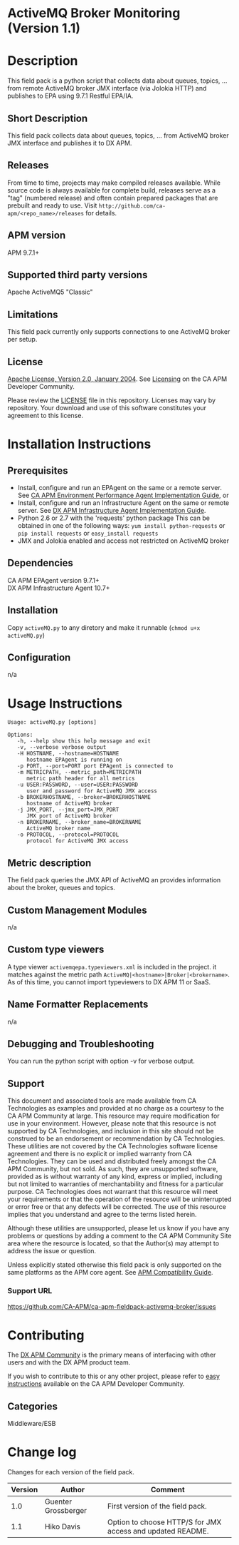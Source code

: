 # ActiveMQ Broker Monitoring (Version 1.1)


# Description
This field pack is a python script that collects data about queues, topics, ... from remote ActiveMQ broker JMX interface (via Jolokia HTTP) and publishes to EPA using 9.7.1 Restful EPA/IA.

## Short Description
This field pack collects data about queues, topics, ... from ActiveMQ broker JMX interface and publishes it to DX APM.

## Releases
From time to time, projects may make compiled releases available.  While source code is always available for complete build, releases serve as a "tag" (numbered release) and often contain prepared packages that are prebuilt and ready to use.  Visit `http://github.com/ca-apm/<repo_name>/releases` for details.

## APM version
APM 9.7.1+

## Supported third party versions
Apache ActiveMQ5 "Classic"

## Limitations
This field pack currently only supports connections to one ActiveMQ broker per setup.

## License
[Apache License, Version 2.0, January 2004](http://www.apache.org/licenses/). See [Licensing](https://communities.ca.com/docs/DOC-231150910#license) on the CA APM Developer Community.

Please review the [LICENSE](LICENSE) file in this repository.  Licenses may vary by repository.  Your download and use of this software constitutes your agreement to this license.


# Installation Instructions

## Prerequisites
* Install, configure and run an EPAgent on the same or a remote server. See [CA APM Environment Performance Agent Implementation Guide](https://wiki.ca.com/display/APMDEVOPS97/CA+APM+Environment+Performance+Agent+Implementation+Guide), or
* Install, configure and run an Infrastructure Agent on the same or remote server. See [DX APM Infrastructure Agent Implementation Guide](http://techdocs.broadcom.com/content/broadcom/techdocs/us/en/ca-enterprise-software/it-operations-management/application-performance-management/10-7/implementing-agents/infrastructure-agent.html).
* Python 2.6 or 2.7 with the 'requests' python package This can be obtained in one of the following ways: `yum install python-requests` or `pip install requests` or `easy_install requests`
* JMX and Jolokia enabled and access not restricted on ActiveMQ broker

## Dependencies
CA APM EPAgent version 9.7.1+  
DX APM Infrastructure Agent 10.7+

## Installation
Copy `activeMQ.py` to any diretory and make it runnable (`chmod u+x activeMQ.py`)

## Configuration
n/a

# Usage Instructions
```
Usage: activeMQ.py [options]

Options:
   -h, --help show this help message and exit
   -v, --verbose verbose output
   -H HOSTNAME, --hostname=HOSTNAME
      hostname EPAgent is running on
   -p PORT, --port=PORT port EPAgent is connected to
   -m METRICPATH, --metric_path=METRICPATH
      metric path header for all metrics
   -u USER:PASSWORD, --user=USER:PASSWORD
      user and password for ActiveMQ JMX access
   -b BROKERHOSTNAME, --broker=BROKERHOSTNAME
      hostname of ActiveMQ broker
   -j JMX_PORT, --jmx_port=JMX_PORT
      JMX port of ActiveMQ broker
   -n BROKERNAME, --broker_name=BROKERNAME
      ActiveMQ broker name
   -o PROTOCOL, --protocol=PROTOCOL
      protocol for ActiveMQ JMX access
```

## Metric description
The field pack queries the JMX API of ActiveMQ an provides information about the broker, queues and topics.

## Custom Management Modules
n/a

## Custom type viewers
A type viewer `activemqepa.typeviewers.xml` is included in the project. it matches against the metric path `ActiveMQ|<hostname>|Broker|<brokername>`.
As of this time, you cannot import typeviewers to DX APM 11 or SaaS.

## Name Formatter Replacements
n/a

## Debugging and Troubleshooting
You can run the python script with option -v for verbose output.

## Support
This document and associated tools are made available from CA Technologies as examples and provided at no charge as a courtesy to the CA APM Community at large. This resource may require modification for use in your environment. However, please note that this resource is not supported by CA Technologies, and inclusion in this site should not be construed to be an endorsement or recommendation by CA Technologies. These utilities are not covered by the CA Technologies software license agreement and there is no explicit or implied warranty from CA Technologies. They can be used and distributed freely amongst the CA APM Community, but not sold. As such, they are unsupported software, provided as is without warranty of any kind, express or implied, including but not limited to warranties of merchantability and fitness for a particular purpose. CA Technologies does not warrant that this resource will meet your requirements or that the operation of the resource will be uninterrupted or error free or that any defects will be corrected. The use of this resource implies that you understand and agree to the terms listed herein.

Although these utilities are unsupported, please let us know if you have any problems or questions by adding a comment to the CA APM Community Site area where the resource is located, so that the Author(s) may attempt to address the issue or question.

Unless explicitly stated otherwise this field pack is only supported on the same platforms as the APM core agent. See [APM Compatibility Guide](http://www.ca.com/us/support/ca-support-online/product-content/status/compatibility-matrix/application-performance-management-compatibility-guide.aspx).

### Support URL
https://github.com/CA-APM/ca-apm-fieldpack-activemq-broker/issues


# Contributing
The [DX APM Community](https://community.broadcom.com/enterprisesoftware/communities/communityhomeblogs?CommunityKey=be08e336-5d32-4176-96fe-a778ffe72115) is the primary means of interfacing with other users and with the DX APM product team.

If you wish to contribute to this or any other project, please refer to [easy instructions](http://ca-apm.github.io/contribute.html) available on the CA APM Developer Community.

## Categories

Middleware/ESB


# Change log
Changes for each version of the field pack.

Version | Author | Comment
--------|--------|--------
1.0 | Guenter Grossberger | First version of the field pack.
1.1 | Hiko Davis | Option to choose HTTP/S for JMX access and updated README.
